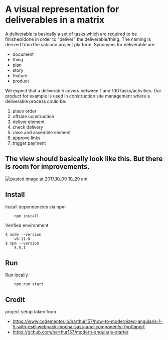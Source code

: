 # A visual representation for deliverables in a matrix
A deliverable is basically a set of tasks which are required to be finished/done in order to "deliver" the deliverable/thing. The naming is derived from the sablono project platform. Synonyms for deliverable are:
* document
* thing
* plan
* story
* feature
* product

We expect that a deliverable covers between 1 and 100 tasks/activities. Our product for example is used in construction site management where a deliverable process could be:
1. place order
2. offside construction
3. deliver element
4. check delivery
5. raise and assemble element
6. approve links
7. trigger payment

## The view should basically look like this. But there is room for improvements.
![pasted image at 2017_10_09 10_29 am](https://user-images.githubusercontent.com/20090930/31448499-e03dbe78-aea4-11e7-9c6a-1b3d53dcd7d6.png)

## Install
Install dependencies via npm
```
    npm install
```
Verified environment
```
$ node --version
    v6.11.0
$ npm --version
    5.5.1
```

## Run
Run locally
```
    npm run start
```

## Credit
project setup taken from 
* https://www.codementor.io/narthur157/how-to-modernized-angularjs-1-5-with-es6-webpack-mocha-sass-and-components-7yp0apprt
* https://github.com/narthur157/modern-angularjs-starter